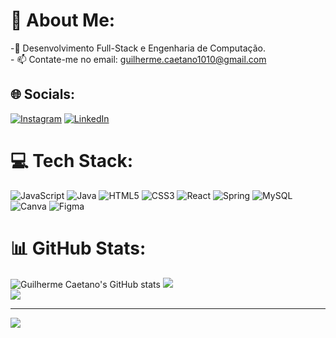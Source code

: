 # 💫 About Me:
 -🌱 Desenvolvimento Full-Stack e Engenharia de Computação.<br>- 📫 Contate-me no email: guilherme.caetano1010@gmail.com


## 🌐 Socials:
[![Instagram](https://img.shields.io/badge/Instagram-%23E4405F.svg?logo=Instagram&logoColor=white)](https://instagram.com/https://www.instagram.com/guii_caetano_/) [![LinkedIn](https://img.shields.io/badge/LinkedIn-%230077B5.svg?logo=linkedin&logoColor=white)](https://linkedin.com/in/https://www.linkedin.com/in/guilherme-caetano1010/) 

# 💻 Tech Stack:
![JavaScript](https://img.shields.io/badge/javascript-%23323330.svg?style=for-the-badge&logo=javascript&logoColor=%23F7DF1E) ![Java](https://img.shields.io/badge/java-%23ED8B00.svg?style=for-the-badge&logo=java&logoColor=white) ![HTML5](https://img.shields.io/badge/html5-%23E34F26.svg?style=for-the-badge&logo=html5&logoColor=white) ![CSS3](https://img.shields.io/badge/css3-%231572B6.svg?style=for-the-badge&logo=css3&logoColor=white) ![React](https://img.shields.io/badge/react-%2320232a.svg?style=for-the-badge&logo=react&logoColor=%2361DAFB) ![Spring](https://img.shields.io/badge/spring-%236DB33F.svg?style=for-the-badge&logo=spring&logoColor=white) ![MySQL](https://img.shields.io/badge/mysql-%2300f.svg?style=for-the-badge&logo=mysql&logoColor=white) ![Canva](https://img.shields.io/badge/Canva-%2300C4CC.svg?style=for-the-badge&logo=Canva&logoColor=white) 	![Figma](https://img.shields.io/badge/figma-%23F24E1E.svg?style=for-the-badge&logo=figma&logoColor=white)
# 📊 GitHub Stats:
![Guilherme Caetano's GitHub stats](https://github-readme-stats.vercel.app/api?username=guilhermecaetano1010&show_icons=true&theme=tokyonight)
![](https://github-readme-streak-stats.herokuapp.com/?user=guilhermecaetano1010&theme=tokyonight&hide_border=false)<br/>
![](https://github-readme-stats.vercel.app/api/top-langs/?username=guilhermecaetano1010&theme=tokyonight&hide_border=false&include_all_commits=false&count_private=false&layout=compact)

---
[![](https://visitcount.itsvg.in/api?id=guilhermecaetano1010&icon=0&color=0)](https://visitcount.itsvg.in)

<!-- Proudly created with GPRM ( https://gprm.itsvg.in ) -->
